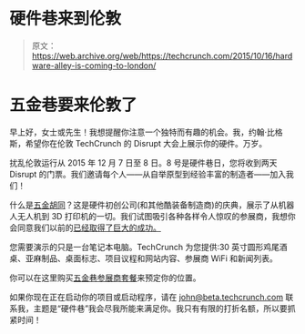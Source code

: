 # 硬件巷来到伦敦 

> 原文：<https://web.archive.org/web/https://techcrunch.com/2015/10/16/hardware-alley-is-coming-to-london/>

# 五金巷要来伦敦了

早上好，女士或先生！我想提醒你注意一个独特而有趣的机会。我，约翰·比格斯，希望你在伦敦 TechCrunch 的 Disrupt 大会上展示你的硬件。万岁。

扰乱伦敦运行从 2015 年 12 月 7 日至 8 日。8 号是硬件巷日，您将收到两天 Disrupt 的门票。我们邀请每个人——从自举原型到经验丰富的制造者——加入我们！

什么是[五金胡同](https://web.archive.org/web/20221207064931/https://beta.techcrunch.com/tag/hardware-alley/)？这是硬件初创公司(和其他酷装备制造商)的庆典，展示了从机器人无人机到 3D 打印机的一切。我们试图吸引各种各样令人惊叹的参展商，我想你会同意我们以前的[已经取得了巨大的成功。](https://web.archive.org/web/20221207064931/https://beta.techcrunch.com/tag/hardware-alley/)

您需要演示的只是一台笔记本电脑。TechCrunch 为您提供:30 英寸圆形鸡尾酒桌、亚麻制品、桌面标志、项目议程和网站内容、参展商 WiFi 和新闻列表。

你可以在这里购买[五金巷参展商套餐](https://web.archive.org/web/20221207064931/https://beta.techcrunch.com/event-info/disrupt-london-2015/?utm_medium=announcementbar&utm_campaign=disruptlondon&utm_source=tc#tickets)来预定你的位置。

如果你现在正在启动你的项目或启动程序，请在 john@beta.techcrunch.com 联系我，主题是“硬件巷”我会尽我所能来满足你。我只有有限的打折名额，所以要抓紧时间！